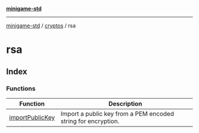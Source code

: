 [**minigame-std**](../../../../README.md)

***

[minigame-std](../../../../README.md) / [cryptos](../../README.md) / rsa

# rsa

## Index

### Functions

| Function | Description |
| ------ | ------ |
| [importPublicKey](functions/importPublicKey.md) | Import a public key from a PEM encoded string for encryption. |
